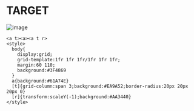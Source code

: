# TARGET

![image](https://github.com/user-attachments/assets/c181fbc0-1afb-4782-bdc4-3bbdcf43ec0a)

```
<a t><a><a t r>
<style>
  body{
    display:grid;
    grid-template:1fr 1fr 1fr/1fr 1fr 1fr;
    margin:60 110;
    background:#3F4869
  }
  a{background:#61A74E}
  [t]{grid-column:span 3;background:#EA9A52;border-radius:20px 20px 20px 0}
  [r]{transform:scaleY(-1);background:#AA3440}
</style>
```
